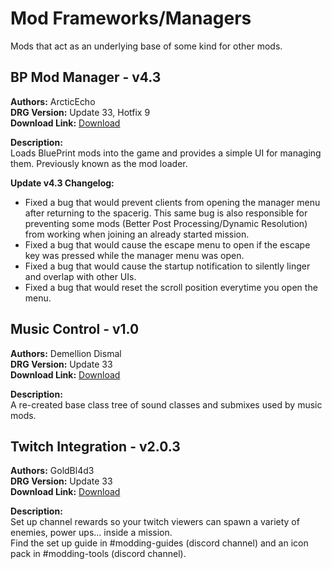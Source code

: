 # Mod Frameworks/Managers
Mods that act as an underlying base of some kind for other mods.

<!-- mod list -->

## BP Mod Manager - v4.3
**Authors:** ArcticEcho  
**DRG Version:** Update 33, Hotfix 9  
**Download Link:** [Download](https://github.com/ArcticEcho/DRG-Mods/raw/440b16704a5e2e627bb93009c9afc73e29841bad/Framework/BP%20Mod%20Manager%20-%20V4.3%20_P.pak)  

**Description:**  
Loads BluePrint mods into the game and provides a simple UI for managing them. Previously known as the mod loader.

**Update v4.3 Changelog:**  
- Fixed a bug that would prevent clients from opening the manager menu after returning to the spacerig. This same bug is also responsible for preventing some mods (Better Post Processing/Dynamic Resolution) from working when joining an already started mission.  
 - Fixed a bug that would cause the escape menu to open if the escape key was pressed while the manager menu was open.  
 - Fixed a bug that would cause the startup notification to silently linger and overlap with other UIs.  
 - Fixed a bug that would reset the scroll position everytime you open the menu.

## Music Control - v1.0
**Authors:** Demellion Dismal  
**DRG Version:** Update 33  
**Download Link:** [Download](https://github.com/ArcticEcho/DRG-Mods/raw/9ed28a5e7f8cfa6b0d58d2a24f1e611e6820ce9b/Framework/Music%20Control%20-%20V1.0.zip)  

**Description:**  
A re-created base class tree of sound classes and submixes used by music mods.

## Twitch Integration - v2.0.3
**Authors:** GoldBl4d3  
**DRG Version:** Update 33  
**Download Link:** [Download](https://github.com/ArcticEcho/DRG-Mods/raw/830dd532a073f14f66f5416f2a678e849e572faf/Framework/Twitch%20Integration%20-%20V2.0.3.zip)  

**Description:**  
Set up channel rewards so your twitch viewers can spawn a variety of enemies, power ups... inside a mission.  
Find the set up guide in #modding-guides (discord channel) and an icon pack in #modding-tools (discord channel).